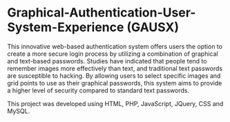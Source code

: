 # Graphical-Authentication-User-System-Experience (GAUSX)

This innovative web-based authentication system offers users the option to create a more secure login process by utilizing a combination of graphical and text-based passwords. Studies have indicated that people tend to remember images more effectively than text, and traditional text passwords are susceptible to hacking. By allowing users to select specific images and grid points to use as their graphical passwords, this system aims to provide a higher level of security compared to standard text passwords.



This project was developed using HTML, PHP, JavaScript, JQuery, CSS and MySQL.
